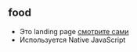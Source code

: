 ## food

- Это landing page [смотрите сами](https://ker-yaqw.gitgub.io/food/dist/)
- Используется Native JavaScript  
